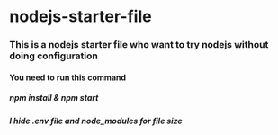 # nodejs-starter-file
### This is a nodejs starter file who want to try nodejs without doing configuration 
#### You need to run this command 
##### npm install & npm start 
##### I hide .env file and node_modules for file size
